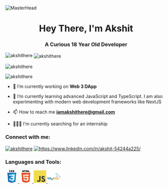 ![MasterHead](https://user-images.githubusercontent.com/10498744/210012254-234538ff-d198-48aa-8964-37e6fd45d227.gif)
<h1 align="center">Hey There, I'm Akshit</h1>
<h3 align="center">A Curious 18 Year Old Developer</h3>
<p><img align="left" src="https://github-readme-stats.vercel.app/api/top-langs?username=akshithere&show_icons=true&locale=en&layout=compact" alt="akshithere" /></p>

<p>&nbsp;<img align="center" src="https://github-readme-stats.vercel.app/api?username=akshithere&show_icons=true&locale=en" alt="akshithere" /></p>

<p><img align="center" src="https://github-readme-streak-stats.herokuapp.com/?user=akshithere&" alt="akshithere" /></p>


<p align="left"> <img src="https://komarev.com/ghpvc/?username=akshithere&label=Profile%20views&color=0e75b6&style=flat" alt="akshithere" /> </p>


- 🔭 I’m currently working on **Web 3 DApp**

- 🌱 I’m currently learning advanced JavaScript and TypeScript. I am also experimenting with modern web development frameworks like NextJS

- 📫 How to reach me **iamakshithere@gmail.com**

- 👨🏽‍💻 I’m currently searching for an internship

<h3 align="left">Connect with me:</h3>
<p align="left">
<a href="https://twitter.com/akshithere" target="blank"><img align="center" src="https://raw.githubusercontent.com/rahuldkjain/github-profile-readme-generator/master/src/images/icons/Social/twitter.svg" alt="akshithere" height="30" width="40" /></a>
<a href="https://linkedin.com/in/https://www.linkedin.com/in/akshit-54244a225/" target="blank"><img align="center" src="https://raw.githubusercontent.com/rahuldkjain/github-profile-readme-generator/master/src/images/icons/Social/linked-in-alt.svg" alt="https://www.linkedin.com/in/akshit-54244a225/" height="30" width="40" /></a>
</p>

<h3 align="left">Languages and Tools:</h3>
<p align="left"> <a href="https://www.w3schools.com/css/" target="_blank" rel="noreferrer"> <img src="https://raw.githubusercontent.com/devicons/devicon/master/icons/css3/css3-original-wordmark.svg" alt="css3" width="40" height="40"/> </a> <a href="https://www.w3.org/html/" target="_blank" rel="noreferrer"> <img src="https://raw.githubusercontent.com/devicons/devicon/master/icons/html5/html5-original-wordmark.svg" alt="html5" width="40" height="40"/> </a> <a href="https://developer.mozilla.org/en-US/docs/Web/JavaScript" target="_blank" rel="noreferrer"> <img src="https://raw.githubusercontent.com/devicons/devicon/master/icons/javascript/javascript-original.svg" alt="javascript" width="40" height="40"/> </a> <a href="https://www.mysql.com/" target="_blank" rel="noreferrer"> <img src="https://raw.githubusercontent.com/devicons/devicon/master/icons/mysql/mysql-original-wordmark.svg" alt="mysql" width="40" height="40"/> </a> </p>

<br><br>

